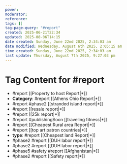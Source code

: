 ```yaml
---
power: 
moderator: 
reference: 
tags: []
tag-page-query: "#report"
created: 2025-06-21T22:34
updated: 2025-08-06T14:15
date created: Sunday, June 22nd 2025, 2:34:03 am
date modified: Wednesday, August 6th 2025, 2:05:15 am
time created: Sunday, June 22nd 2025, 2:34:03 am
last update: Thursday, August 7th 2025, 9:27:03 pm
---
```

# Tag Content for #report
- #report [[Property to host Report|*]]
- **Category**: #report [[Athens Ohio Report|*]]
- #report #phase2 [[stranded island report|*]]
- #report [[resale report|*]]
- #report [[25k report|*]]
- #report #publishingSoon [[traveling fitness|*]]
- #report [[Cheapest Rural area Report|*]]
- #report [[top art patron countries|*]]
- **type**: #report [[Cheapest land Report|*]]
- #phase2  #report [[DUH labor report|*]]
- #phase2  #report [[DUH labor report|*]]
- #phase5  #safety #report [[Afghanistan|*]]
- #phase2 #report [[Safety report|*]]